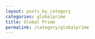 ```yaml
---
layout: posts_by_category
categories: globalprime
title: Global Prime
permalink: /category/globalprime
---
```

